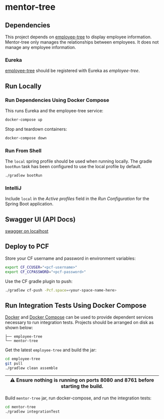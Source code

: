 # mentor-tree

## Dependencies
This project depends on [employee-tree](https://github.com/nppatel4/employee-tree) to display employee information. Mentor-tree only manages the relationships between employees. It does not manage any employee information.

### Eureka
[employee-tree](https://github.com/nppatel4/employee-tree) should be registered with Eureka as *employee-tree*.

## Run Locally
### Run Dependencies Using Docker Compose
This runs Eureka and the employee-tree service:
```bash
docker-compose up
```

Stop and teardown containers:
```bash
docker-compose down
```

### Run From Shell
The `local` spring profile should be used when running locally. The gradle `bootRun` task has been configured to use the local profile by default.
```bash
./gradlew bootRun
```
### IntelliJ
Include `local` in the *Active profiles* field in the *Run Configuration* for the Spring Boot application.

## Swagger UI (API Docs)
[swagger on localhost](http://localhost:8081/swagger-ui.html)

## Deploy to PCF
Store your CF username and password in environment variables:
```bash
export CF_CCUSER="<pcf-username>"
export CF_CCPASSWORD="<pcf-password>"
```
Use the CF gradle plugin to push:
```bash
./gradlew cf-push -Pcf.space=<your-space-name-here>
```

## Run Integration Tests Using Docker Compose
[Docker](https://docs.docker.com/) and [Docker Compose](https://docs.docker.com/compose/) can be used to provide dependent services necessary to run integration tests. Projects should be arranged on disk as shown below:
```
├── employee-tree
└── mentor-tree
```
Get the latest `employee-tree` and build the jar:
```bash
cd employee-tree
git pull
./gradlew clean assemble
```

| :warning: Ensure nothing is running on ports 8080 and 8761 before starting the build. |
|----------------------------------------------------------------------------------------------|

Build `mentor-tree` jar, run docker-compose, and run the integration tests:
```bash
cd mentor-tree
./gradlew integrationTest
```
